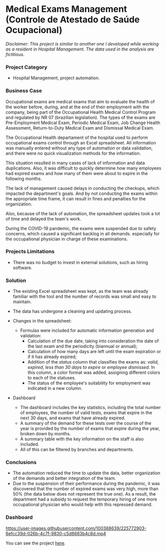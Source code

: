 # Medical Exams Management (Controle de Atestado de Saúde Ocupacional)

*Disclaimer: This project is similar to another one I developed while working as a resident in Hospital Management. The data used in the analysis are fictitious.*

### Project Category

* Hospital Management, project automation.

### Business Case

Occupational exams are medical exams that aim to evaluate the health of the worker before, during, and at the end of their employment with the company, being part of the Occupational Health Medical Control Program and regulated by NR 07 (brazilian legislation). The types of the exams are Pre-Employment Medical Exam, Periodic Medical Exam, Job Change Health Assessment, Return-to-Duty Medical Exam and Dismissal Medical Exam.

The Occupational Health departament of the hospital used to perform occupational exams control through an Excel spreadsheet. All information was manually entered without any type of automation or data validation, and there were no quick visualization methods for the information.

This situation resulted in many cases of lack of information and data duplications. Also, it was difficult to quickly determine how many employees had expired exams and how many of them were about to expire in the following months.

The lack of management caused delays in conducting the checkups, which impacted the department's goals. And by not conducting the exams within the appropriate time frame, it can result in fines and penalties for the organization.

Also, because of the lack of automation, the spreadsheet updates took a lot of time and delayed the team's work.

During the COVID-19 pandemic, the exams were suspended due to safety concerns, which caused a significant backlog in all demands. especially for the occupational physician in charge of these examinations.

### Projects Limitations

* There was no budget to invest in external solutions, such as hiring software.

### Solution

* The existing Excel spreadsheet was kept, as the team was already familiar with the tool and the number of records was small and easy to maintain.
* The data has undergone a cleaning and updating process.

* Changes in the spreadsheet:
     * Formulas were included for automatic information generation and validation:
          * Calculation of the due date, taking into consideration the date of the last exam and the periodicity (biannual or annual);
          * Calculation of how many days are left until the exam expiration or if it has already expired;
          * Addition of the *status* column that classifies the exams as: *valid*, *expired*, *less than 30 days to expire* or *employee dismissed*. In this column, a color format was added, assigning different colors to each of the statuses.
          * The status of the employee's suitability for employment was indicated in a new column.

* Dashboard
     * The dashboard includes the key statistics, including the total number of employees, the number of valid tests, exams that expire in the next 30 days, and exams that have already expired. 
     * A summary of the demand for these tests over the course of the year is provided by the number of exams that expire during the year, broken down by months. 
     * A summary table with the key information on the staff is also included.
     * All of this can be filtered by branches and departments.


### Conclusions

* The automation reduced the time to update the data, better organization of the demands and better integration of the team.
* Due to the suspension of their performance during the pandemic, it was discovered that the number of expired exams was very high, more than 50% (the data below does not represent the true one). As a result, the department had a subsidy to request the temporary hiring of one more occupational physician who would help with this repressed demand.

### Dashboard

https://user-images.githubusercontent.com/100388639/225772903-6efcc39d-026b-4c7f-9830-c5d8683b4c8d.mp4

You can see the project [here](https://github.com/amanda-nascimentobarbosa/medical_exams_management/blob/main/Medical%20Exams%20Management.xlsm).

